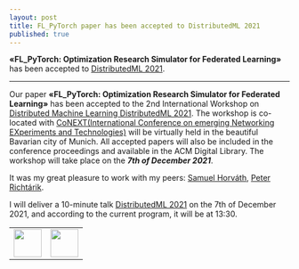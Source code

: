 ```yaml
---
layout: post
title: FL_PyTorch paper has been accepted to DistributedML 2021
published: true
---
```


**«FL_PyTorch: Optimization Research Simulator for Federated Learning»** has been accepted to [DistributedML 2021](https://distributedml.org/).

---

Our paper **«FL_PyTorch: Optimization Research Simulator for Federated Learning»** has been accepted to the 2nd International Workshop on [Distributed Machine Learning DistributedML 2021](https://distributedml.org/). 
The workshop is co-located with [CoNEXT(International Conference on emerging Networking EXperiments and Technologies)](https://conferences2.sigcomm.org/co-next/2021) 
will be virtually held in the beautiful Bavarian city of Munich. 
All accepted papers will also be included in the conference proceedings and available in the ACM Digital Library. 
The workshop will take place on the ***7th of December 2021***.

It was my great pleasure to work with my peers: [Samuel Horváth](https://samuelhorvath.github.io/), [Peter Richtárik](https://richtarik.org/). 

I will deliver a 10-minute talk [DistributedML 2021](https://distributedml.org/program/) on the 7th of December 2021, and according to the current program, it will be at 13:30.

<table>
<tr>

<td> <img height="50px" src="https://burlachenkok.github.io/materials/acm-logo.png"/> </td>
<td> <img height="50px" src="https://burlachenkok.github.io/materials/clean-logo-white-background-small.png"/> </td>

</tr>
</table>
